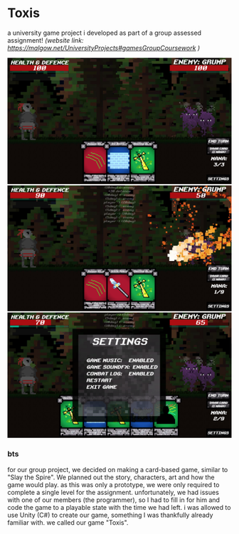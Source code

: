 # Toxis
a university game project i developed as part of a group assessed assignment!
_(website link: https://malgow.net/UniversityProjects#gamesGroupCoursework )_ <br />

 ![preview image 1](https://raw.githubusercontent.com/malgow/universityProject-Toxis/main/previewImage1.png)
 ![preview image 2](https://raw.githubusercontent.com/malgow/universityProject-Toxis/main/previewImage2.png)
 ![preview image 2](https://raw.githubusercontent.com/malgow/universityProject-Toxis/main/previewImage3.png)

### bts
for our group project, we decided on making a card-based game, similar to "Slay the Spire". We planned out the story, characters, art and how the game would play. as this was only a prototype, we were only required to complete a single level for the assignment. unfortunately, we had issues with one of our members (the programmer), so I had to fill in for him and code the game to a playable state with the time we had left. i was allowed to use Unity (C#) to create our game, something I was thankfully already familiar with. we called our game "Toxis".

